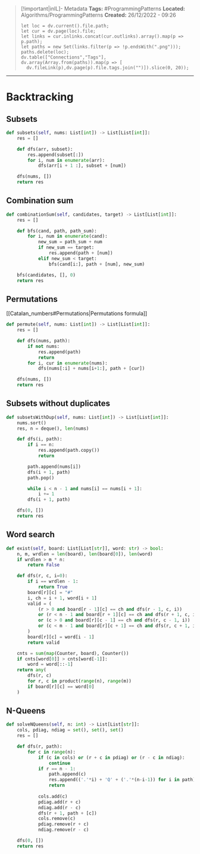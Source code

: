 > [!important|inIL]- Metadata
> **Tags:** #ProgrammingPatterns 
> **Located:** Algorithms/ProgrammingPatterns
> **Created:** 26/12/2022 - 09:26
> ```dataviewjs
>let loc = dv.current().file.path;
>let cur = dv.page(loc).file;
>let links = cur.inlinks.concat(cur.outlinks).array().map(p => p.path);
>let paths = new Set(links.filter(p => !p.endsWith(".png")));
>paths.delete(loc);
>dv.table(["Connections","Tags"], dv.array(Array.from(paths)).map(p => [
>   dv.fileLink(p),dv.page(p).file.tags.join("")]).slice(0, 20));
> ```

___
# Backtracking 

## Subsets
```python
def subsets(self, nums: List[int]) -> List[List[int]]:
    res = []

    def dfs(arr, subset):
        res.append(subset[:])
        for i, num in enumerate(arr):
            dfs(arr[i + 1 :], subset + [num])

    dfs(nums, [])
    return res
```
## Combination sum
```python
def combinationSum(self, candidates, target) -> List[List[int]]:
    res = []

    def bfs(cand, path, path_sum):
        for i, num in enumerate(cand):
            new_sum = path_sum + num
            if new_sum == target:
                res.append(path + [num])
            elif new_sum < target:
                bfs(cand[i:], path + [num], new_sum)

    bfs(candidates, [], 0)
    return res
```
## Permutations
[[Catalan_numbers#Permutations|Permutations formula]]

```python
def permute(self, nums: List[int]) -> List[List[int]]:
    res = []

    def dfs(nums, path):
        if not nums:
            res.append(path)
            return
        for i, cur in enumerate(nums):
            dfs(nums[:i] + nums[i+1:], path + [cur])

    dfs(nums, [])
    return res
```
## Subsets without duplicates
```python
def subsetsWithDup(self, nums: List[int]) -> List[List[int]]:
    nums.sort()
    res, n = deque(), len(nums)

    def dfs(i, path):
        if i == n:
            res.append(path.copy())
            return

        path.append(nums[i])
        dfs(i + 1, path)
        path.pop()

        while i < n - 1 and nums[i] == nums[i + 1]:
            i += 1
        dfs(i + 1, path)

    dfs(0, [])
    return res
```
## Word search 

```python
def exist(self, board: List[List[str]], word: str) -> bool:
    n, m, wrdlen = len(board), len(board[0]), len(word)
    if wrdlen > m * n:
        return False

    def dfs(r, c, i=0):
        if i == wrdlen - 1:
            return True
        board[r][c] = "#"
        i, ch = i + 1, word[i + 1]
        valid = (
            (r > 0 and board[r - 1][c] == ch and dfs(r - 1, c, i))
            or (r < n - 1 and board[r + 1][c] == ch and dfs(r + 1, c, i))
            or (c > 0 and board[r][c - 1] == ch and dfs(r, c - 1, i))
            or (c < m - 1 and board[r][c + 1] == ch and dfs(r, c + 1, i))
        )
        board[r][c] = word[i - 1]
        return valid

    cnts = sum(map(Counter, board), Counter())
    if cnts[word[0]] > cnts[word[-1]]:
        word = word[::-1]
    return any(
        dfs(r, c)
        for r, c in product(range(n), range(m))
        if board[r][c] == word[0]
    )
```
## N-Queens
```python
def solveNQueens(self, n: int) -> List[List[str]]:
    cols, pdiag, ndiag = set(), set(), set()
    res = []

    def dfs(r, path):
        for c in range(n):
            if (c in cols) or (r + c in pdiag) or (r - c in ndiag):
                continue
            if r == n - 1:
                path.append(c)
                res.append(('.'*i) + 'Q' + ('.'*(n-i-1)) for i in path)
                return 
                
            cols.add(c)
            pdiag.add(r + c)
            ndiag.add(r - c)
            dfs(r + 1, path + [c])
            cols.remove(c)
            pdiag.remove(r + c)
            ndiag.remove(r - c)

    dfs(0, [])
    return res
```







